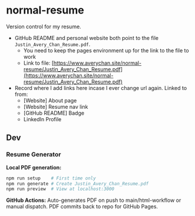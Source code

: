 # normal-resume

Version control for my resume.

- GitHub README and personal website both point to the file `Justin_Avery_Chan_Resume.pdf`.
    - You need to keep the pages environment up for the link to the file to work
    - Link to file: [https://www.averychan.site/normal-resume/Justin_Avery_Chan_Resume.pdf](https://www.averychan.site/normal-resume/Justin_Avery_Chan_Resume.pdf)
- Record where I add links here incase I ever change url again. Linked to from:
    - [Website] About page
    - [Website] Resume nav link
    - [GitHub README] Badge
    - LinkedIn Profile

## Dev

### Resume Generator

**Local PDF generation:**
```bash
npm run setup    # First time only
npm run generate # Create Justin_Avery_Chan_Resume.pdf
npm run preview  # View at localhost:3000
```

**GitHub Actions:** Auto-generates PDF on push to main/html-workflow or manual dispatch. PDF commits back to repo for GitHub Pages.
